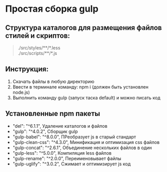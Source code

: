 # Простая сборка gulp

## Структура каталогов для размещения файлов стилей и скриптов:
>./src/styles/\*\*/\*.less </br>
>./src/scripts/\*\*/\*.js

## Инструкция:
1. Скачать файлы в любую директорию
2. Ввести в терминале команду: npm i (должен быть установлен node.js)
3. Выполнить команду gulp (запуск таска default) и можно писать код 

## Установленные npm пакеты
- "del": "^6.1.1", Удаление каталогов и файлов
- "gulp": "^4.0.2", Сборщик gulp
- "gulp-babel": "^8.0.0", ПРеобразует js в старый стандарт
- "gulp-clean-css": "^4.3.0", Минификация и оптимизация css  файлов
- "gulp-concat": "^2.6.1", Объединение нескольких файлов в один 
- "gulp-less": "^5.0.0", Компиляция less файлов
- "gulp-rename": "^2.0.0", Переименовывает файлы
- "gulp-uglify": "^3.0.2", Сжимает и оптимизирует js код 

